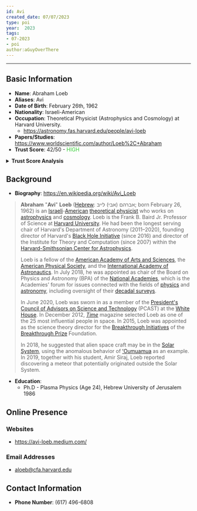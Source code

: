 ```yaml
---
id: Avi
created_date: 07/07/2023
type: poi
year:  2023
tags:
- 07-2023
- poi
author:aGuyOverThere
---
```


----

## Basic Information

- **Name**: Abraham Loeb
- **Aliases**: Avi 
- **Date of Birth**: February 26th, 1962
- **Nationality**: Israeli-American
- **Occupation**: Theoretical Physicist (Astrophysics and Cosmology) at Harvard University.
	- https://astronomy.fas.harvard.edu/people/avi-loeb
- **Papers/Studies**: https://www.worldscientific.com/author/Loeb%2C+Abraham
- **Trust Score**: 42/50 - <span style="color: limegreen;">HIGH</span>

<details>
<summary><b>Trust Score Analysis</b></summary>
<IMG src="https://publish-01.obsidian.md/access/1c31a6f93f82a49b0a9eb31193d6cdec/_images/avi_trust_score.png" alt="Avi Trust Score"/>
</details>

## Background

- **Biography**: https://en.wikipedia.org/wiki/Avi_Loeb

> **Abraham** "**Avi**" **Loeb** ([Hebrew](https://en.wikipedia.org/wiki/Hebrew_language "Hebrew language"): אברהם (אבי) לייב; born February 26, 1962) is an [Israeli](https://en.wikipedia.org/wiki/Israelis "Israelis")-[American](https://en.wikipedia.org/wiki/Americans "Americans") [theoretical physicist](https://en.wikipedia.org/wiki/Theoretical_physics "Theoretical physics") who works on [astrophysics](https://en.wikipedia.org/wiki/Astrophysics "Astrophysics") and [cosmology](https://en.wikipedia.org/wiki/Physical_cosmology "Physical cosmology"). Loeb is the Frank B. Baird Jr. Professor of Science at [Harvard University](https://en.wikipedia.org/wiki/Harvard_University "Harvard University"). He had been the longest serving chair of Harvard's Department of Astronomy (2011–2020), founding director of Harvard's [Black Hole Initiative](https://en.wikipedia.org/wiki/Black_Hole_Initiative "Black Hole Initiative") (since 2016) and director of the Institute for Theory and Computation (since 2007) within the [Harvard-Smithsonian Center for Astrophysics](https://en.wikipedia.org/wiki/Harvard-Smithsonian_Center_for_Astrophysics "Harvard-Smithsonian Center for Astrophysics").
> 
> Loeb is a fellow of the [American Academy of Arts and Sciences](https://en.wikipedia.org/wiki/American_Academy_of_Arts_and_Sciences "American Academy of Arts and Sciences"), the [American Physical Society](https://en.wikipedia.org/wiki/American_Physical_Society "American Physical Society"), and the [International Academy of Astronautics](https://en.wikipedia.org/wiki/International_Academy_of_Astronautics "International Academy of Astronautics"). In July 2018, he was appointed as chair of the Board on Physics and Astronomy (BPA) of the [National Academies](https://en.wikipedia.org/wiki/National_Academies "National Academies"), which is the Academies' forum for issues connected with the fields of [physics](https://en.wikipedia.org/wiki/Physics "Physics") and [astronomy](https://en.wikipedia.org/wiki/Astronomy "Astronomy"), including oversight of their [decadal surveys](https://en.wikipedia.org/wiki/Decadal_survey "Decadal survey").
> 
> In June 2020, Loeb was sworn in as a member of the [President's Council of Advisors on Science and Technology](https://en.wikipedia.org/wiki/President%27s_Council_of_Advisors_on_Science_and_Technology "President's Council of Advisors on Science and Technology") (PCAST) at the [White House](https://en.wikipedia.org/wiki/White_House "White House"). In December 2012, _[Time](https://en.wikipedia.org/wiki/Time_(magazine) "Time (magazine)")_ magazine selected Loeb as one of the 25 most influential people in space. In 2015, Loeb was appointed as the science theory director for the [Breakthrough Initiatives](https://en.wikipedia.org/wiki/Breakthrough_Initiatives "Breakthrough Initiatives") of the [Breakthrough Prize](https://en.wikipedia.org/wiki/Breakthrough_Prize "Breakthrough Prize") Foundation.
> 
> In 2018, he suggested that alien space craft may be in the [Solar System](https://en.wikipedia.org/wiki/Solar_System "Solar System"), using the anomalous behavior of [ʻOumuamua](https://en.wikipedia.org/wiki/%CA%BBOumuamua "ʻOumuamua") as an example. In 2019, together with his student, Amir Siraj, Loeb reported discovering a meteor that potentially originated outside the Solar System.


- **Education**: 
	- Ph.D - Plasma Physics (Age 24), Hebrew University of Jerusalem 1986

## Online Presence

### Websites

- https://avi-loeb.medium.com/

### Email Addresses

- [aloeb@cfa.harvard.edu](mailto:aloeb@cfa.harvard.edu)

## Contact Information

- **Phone Number**: (617) 496-6808
